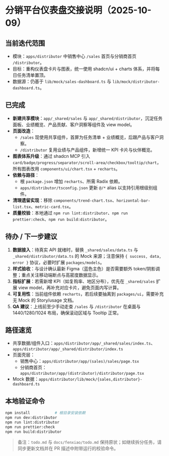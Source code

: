 # 分销平台仪表盘交接说明（2025-10-09）

## 当前迭代范围
- 模块：`apps/distributor` 中销售中心 `/sales` 首页与分销商首页 `/distributor`。
- 目标：重构仪表盘卡片与图表，统一使用 shadcn/ui + charts 体系，并将每日任务清单置顶。
- 数据源：仍基于 `lib/mock/sales-dashboard.ts` 与 `lib/mock/distributor-dashboard.ts`。

## 已完成
- **新建共享模块**：`app/_shared/sales` 与 `app/_shared/distributor`，沉淀任务面板、业绩概览、产品贡献、客户洞察等组件及 view model。
- **页面改造**：
  - `/sales` 现使用共享组件，首屏为任务清单 + 业绩概览，后跟产品与客户洞察。
  - `/distributor` 复用业绩与产品组件，新增统一 KPI 卡片与伙伴概览。
- **图表体系升级**：通过 shadcn MCP 引入 `card/badge/progress/separator/scroll-area/checkbox/tooltip/chart`，所有图表改用 `components/ui/chart.tsx` + `recharts`。
- **依赖与路径**：
  - 根 `package.json` 增加 `recharts`、所需 Radix 依赖。
  - `apps/distributor/tsconfig.json` 更新 `@/*` alias 以支持引用根级别组件。
- **清理遗留实现**：移除 `components/trend-chart.tsx`、`horizontal-bar-list.tsx`、`metric-card.tsx`。
- **质量校验**：本地通过 `npm run lint:distributor`、`npm run prettier:check`、`npm run build:distributor`。

## 待办 / 下一步建议
1. **数据接入**：待真实 API 就绪时，替换 `_shared/sales/data.ts` 与 `_shared/distributor/data.ts` 的 Mock 来源；注意保持 `{ success, data, error }` 协议，必要时扩展 `packages/models`。
2. **样式验收**：与设计确认最新 Figma（蓝色主色）是否需要额外 token/阴影调整；重点关注移动端断点与高密度数据显示。
3. **指标扩展**：若需新增 KPI（如复购率、地区分布），优先在 `_shared/sales` 扩展 view model，再补充对应卡片，避免页面内写计算。
4. **可复用性**：当前组件依赖 `recharts`，若后续要抽离到 `packages/ui`，需要补充无 Mock 的 Story/usage 文档。
5. **QA 建议**：上线前至少手动走查 `/sales` 与 `/distributor` 在桌面与 1440/1280/1024 布局，确保滚动区域与 Tooltip 正常。

## 路径速览
- 共享数据/组件入口：`apps/distributor/app/_shared/sales/index.ts`、`apps/distributor/app/_shared/distributor/index.ts`
- 页面壳层：
  - 销售中心：`apps/distributor/app/(sales)/sales/page.tsx`
  - 分销商首页：`apps/distributor/app/(distributor)/distributor/page.tsx`
- Mock 数据：`apps/distributor/lib/mock/{sales,distributor}-dashboard.ts`

## 本地验证命令
```bash
npm install           # 根目录安装依赖
npm run dev:distributor
npm run lint:distributor
npm run prettier:check
npm run build:distributor
```

> 备注：`todo.md` 与 `docs/fenxiao/todo.md` 保持原状；如继续拆分任务，请同步更新文档并在 PR 描述中附带运行的校验命令。
